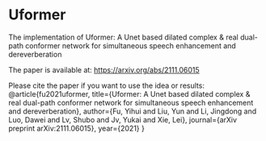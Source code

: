 # Uformer
The implementation of Uformer: A Unet based dilated complex &amp; real dual-path conformer network for simultaneous speech enhancement and dereverberation

The paper is available at: https://arxiv.org/abs/2111.06015

Please cite the paper if you want to use the idea or results:
@article{fu2021uformer,
  title={Uformer: A Unet based dilated complex \& real dual-path conformer network for simultaneous speech enhancement and dereverberation},
  author={Fu, Yihui and Liu, Yun and Li, Jingdong and Luo, Dawei and Lv, Shubo and Jv, Yukai and Xie, Lei},
  journal={arXiv preprint arXiv:2111.06015},
  year={2021}
}
